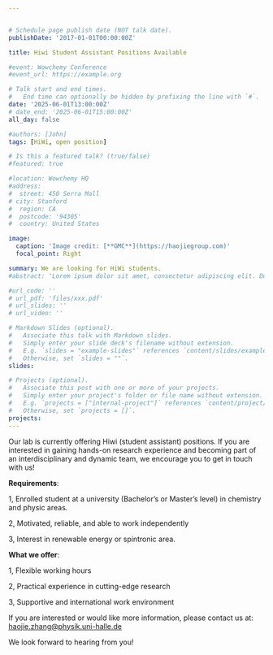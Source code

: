 ```yaml
---


# Schedule page publish date (NOT talk date).
publishDate: '2017-01-01T00:00:00Z'

title: Hiwi Student Assistant Positions Available

#event: Wowchemy Conference
#event_url: https://example.org

# Talk start and end times.
#   End time can optionally be hidden by prefixing the line with `#`.
date: '2025-06-01T13:00:00Z'
# date_end: '2025-06-01T15:00:00Z'
all_day: false

#authors: [John]
tags: [HiWi, open position]

# Is this a featured talk? (true/false)
#featured: true

#location: Wowchemy HQ
#address:
#  street: 450 Serra Mall
# city: Stanford
#  region: CA
#  postcode: '94305'
#  country: United States

image:
  caption: 'Image credit: [**GMC**](https://haojiegroup.com)'
  focal_point: Right

summary: We are looking for HiWi students.
#abstract: 'Lorem ipsum dolor sit amet, consectetur adipiscing elit. Duis posuere tellusac convallis placerat. Proin tincidunt magna sed ex sollicitudin condimentum. Sed ac faucibus dolor, scelerisque sollicitudin nisi. Cras purus urna, suscipit quis sapien eu, pulvinar tempor diam.'

#url_code: ''
# url_pdf: 'files/xxx.pdf'
# url_slides: ''
# url_video: ''

# Markdown Slides (optional).
#   Associate this talk with Markdown slides.
#   Simply enter your slide deck's filename without extension.
#   E.g. `slides = "example-slides"` references `content/slides/example-slides.md`.
#   Otherwise, set `slides = ""`.
slides:

# Projects (optional).
#   Associate this post with one or more of your projects.
#   Simply enter your project's folder or file name without extension.
#   E.g. `projects = ["internal-project"]` references `content/project/deep-learning/index.md`.
#   Otherwise, set `projects = []`.
projects:
---
```




Our lab is currently offering Hiwi (student assistant) positions. If you are interested in gaining hands-on research experience and becoming part of an interdisciplinary and dynamic team, we encourage you to get in touch with us!


**Requirements**:

   1, Enrolled student at a university (Bachelor’s or Master’s level) in chemistry and physic areas. 

   2, Motivated, reliable, and able to work independently

   3, Interest in renewable energy or spintronic area.

**What we offer**:

   1, Flexible working hours

   2, Practical experience in cutting-edge research

   3, Supportive and international work environment

If you are interested or would like more information, please contact us at: haojie.zhang@physik.uni-halle.de

We look forward to hearing from you!